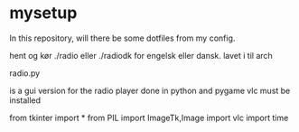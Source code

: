 # mysetup


In this repository, will there be some dotfiles from my config.

hent og kør ./radio eller ./radiodk for engelsk eller dansk. lavet i til arch

radio.py

is a gui version for the radio player done in python and pygame vlc must be installed

from tkinter import *
from PIL import ImageTk,Image
import vlc
import time
